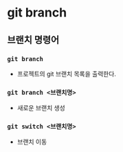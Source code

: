 # git branch

## 브랜치 명령어

### `git branch`

- 프로젝트의 git 브랜치 목록을 출력한다.

### `git branch <브랜치명>`

- 새로운 브랜치 생성

### `git switch <브랜치명>`

- 브랜치 이동
